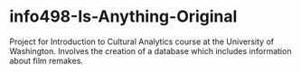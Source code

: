 # info498-Is-Anything-Original
Project for Introduction to Cultural Analytics course at the University of Washington. Involves the creation of a database which includes information about film remakes.
